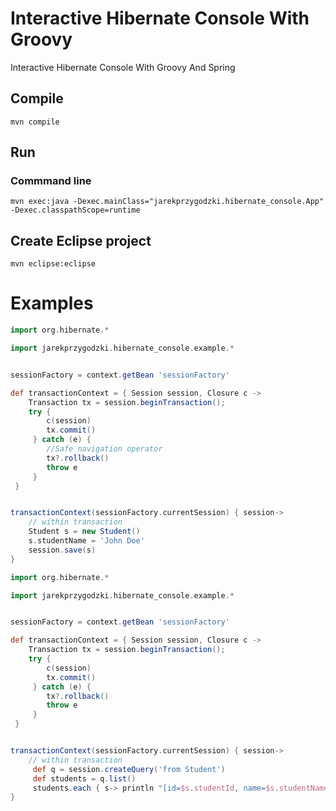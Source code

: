 Interactive Hibernate Console With Groovy
=========================================

Interactive Hibernate Console With Groovy And Spring

Compile
-------
```
mvn compile
```

Run
---
### Commmand line
```
mvn exec:java -Dexec.mainClass="jarekprzygodzki.hibernate_console.App" -Dexec.classpathScope=runtime
```

Create Eclipse project
----------------------
```
mvn eclipse:eclipse
```

Examples
========

```groovy
import org.hibernate.*

import jarekprzygodzki.hibernate_console.example.*


sessionFactory = context.getBean 'sessionFactory'

def transactionContext = { Session session, Closure c -> 
    Transaction tx = session.beginTransaction();
    try {
        c(session)
        tx.commit()
     } catch (e) {
        //Safe navigation operator
        tx?.rollback()
        throw e
     }
 }


transactionContext(sessionFactory.currentSession) { session->
    // within transaction
    Student s = new Student()
    s.studentName = 'John Doe'
    session.save(s)
}
```

```groovy
import org.hibernate.*

import jarekprzygodzki.hibernate_console.example.*


sessionFactory = context.getBean 'sessionFactory'

def transactionContext = { Session session, Closure c -> 
    Transaction tx = session.beginTransaction();
    try {
        c(session)
        tx.commit()
     } catch (e) {
        tx?.rollback()
        throw e
     }
 }


transactionContext(sessionFactory.currentSession) { session->
    // within transaction
     def q = session.createQuery('from Student')
     def students = q.list()
     students.each { s-> println "[id=$s.studentId, name=$s.studentName]"}
}
```